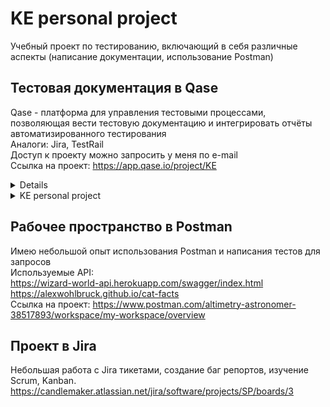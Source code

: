# KE personal project

Учебный проект по тестированию, включающий в себя различные аспекты (написание документации, использование Postman)

## Тестовая документация в Qase 
Qase - платформа для управления тестовыми процессами, позволяющая вести тестовую документацию и интегрировать отчёты автоматизированного тестирования<br />
Аналоги: Jira, TestRail<br />
Доступ к проекту можно запросить у меня по e-mail<br />
Ссылка на проект: https://app.qase.io/project/KE<br />
<details>
![fc23645dd1e1f2a090f2f715b57e97d2](https://github.com/mycoldhands/KE/assets/161601627/b9092039-a2a9-42d0-83e8-15722213b19a)
</details>
<details>
	<summary>KE personal project</summary>
	![fc23645dd1e1f2a090f2f715b57e97d2](https://github.com/mycoldhands/KE/assets/161601627/b9092039-a2a9-42d0-83e8-15722213b19a)
</details>




## Рабочее пространство в Postman
Имею небольшой опыт использования Postman и написания тестов для запросов<br />
Используемые API:<br />
https://wizard-world-api.herokuapp.com/swagger/index.html<br />
https://alexwohlbruck.github.io/cat-facts<br />
Ссылка на проект: https://www.postman.com/altimetry-astronomer-38517893/workspace/my-workspace/overview<br />

## Проект в Jira<br />
Небольшая работа с Jira тикетами, создание баг репортов, изучение Scrum, Kanban.<br />
[https://candlemaker.atlassian.net/jira/software/projects/SP/boards/3<br />](https://ke-project.atlassian.net/jira/software/projects/KE/boards/2)<br />

